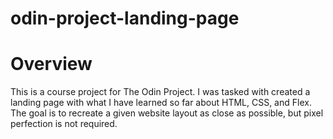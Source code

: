 # odin-project-landing-page

# Overview
This is a course project for The Odin Project. I was tasked with created a landing page with what I have
learned so far about HTML, CSS, and Flex. The goal is to recreate a given website layout as close as possible,
but pixel perfection is not required.
